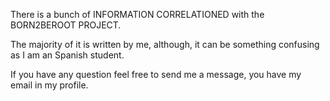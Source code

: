 There is a bunch of INFORMATION CORRELATIONED with the BORN2BEROOT PROJECT.

The majority of it is written by me, although, it can be something confusing as I am an Spanish student.

If you have any question feel free to send me a message, you have my email in my profile.
